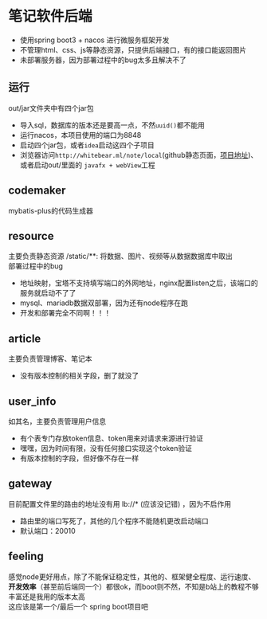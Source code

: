 # 笔记软件后端

- 使用spring boot3 + nacos 进行微服务框架开发
- 不管理html、css、js等静态资源，只提供后端接口，有的接口能返回图片
- 未部署服务器，因为部署过程中的bug太多且解决不了

## 运行
out/jar文件夹中有四个jar包
- 导入sql，数据库的版本还是要高一点，不然`uuid()`都不能用
- 运行nacos，本项目使用的端口为8848
- 启动四个jar包，或者`idea`启动这四个子项目
- 浏览器访问```http://whitebear.ml/note/local```(github静态页面，[项目地址](https://github.com/russionbear/notes-app-vue))、或者启动out/里面的 `javafx + webView`工程

## codemaker
mybatis-plus的代码生成器

## resource
主要负责静态资源
/static/**: 将数据、图片、视频等从数据数据库中取出  
部署过程中的bug
- 地址映射，宝塔不支持填写端口的外网地址，nginx配置listen之后，该端口的服务就启动不了了
- mysql、mariadb数据双部署，因为还有node程序在跑
- 开发和部署完全不同啊！！！

## article
主要负责管理博客、笔记本
- 没有版本控制的相关字段，删了就没了

## user_info
如其名，主要负责管理用户信息

- 有个表专门存放token信息、token用来对请求来源进行验证
- 嘿嘿，因为时间有限，没有任何接口实现这个token验证
- 有版本控制的字段，但好像不存在一样

## gateway
目前配置文件里的路由的地址没有用 lb://* (应该没记错) ，因为不启作用
- 路由里的端口写死了，其他的几个程序不能随机更改启动端口
- 默认端口：20010

## feeling
感觉node更好用点，除了不能保证稳定性，其他的、框架健全程度、运行速度、<b>开发效率</b>（甚至前后端同一个）都很ok，而boot则不然，不知是b站上的教程不够丰富还是我用的版本太高  
这应该是第一个/最后一个 spring boot项目吧
